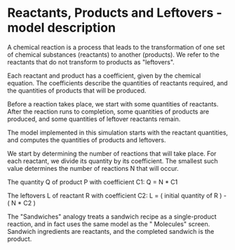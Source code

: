 # Reactants, Products and Leftovers - model description

A chemical reaction is a process that leads to the transformation of one set of chemical substances (reactants) to
another (products). We refer to the reactants that do not transform to products as "leftovers".

Each reactant and product has a coefficient, given by the chemical equation. The coefficients describe the quantities of
reactants required, and the quantities of products that will be produced.

Before a reaction takes place, we start with some quantities of reactants. After the reaction runs to completion, some
quantities of products are produced, and some quantities of leftover reactants remain.

The model implemented in this simulation starts with the reactant quantities, and computes the quantities of products
and leftovers.

We start by determining the number of reactions that will take place. For each reactant, we divide its quantity by its
coefficient. The smallest such value determines the number of reactions N that will occur.

The quantity Q of product P with coefficient C1: Q = N * C1

The leftovers L of reactant R with coefficient C2: L = ( initial quantity of R ) - ( N * C2 )

The "Sandwiches" analogy treats a sandwich recipe as a single-product reaction, and in fact uses the same model as the "
Molecules" screen. Sandwich ingredients are reactants, and the completed sandwich is the product.
